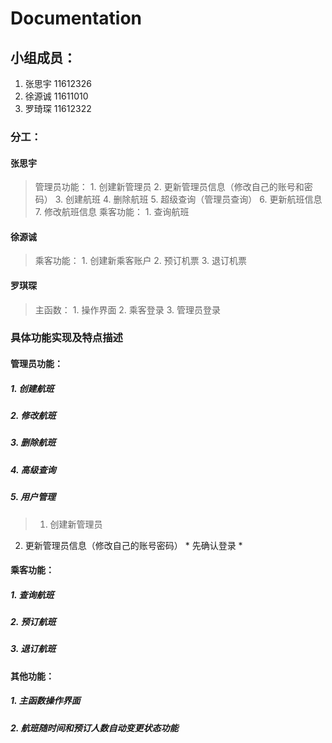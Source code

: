 # Documentation
## 小组成员：
1. 张思宇 11612326
2. 徐源诚 11611010
3. 罗琦琛 11612322

### 分工：
#### 张思宇
> 管理员功能：
        1. 创建新管理员
        2. 更新管理员信息（修改自己的账号和密码）
        3. 创建航班
        4. 删除航班
        5. 超级查询（管理员查询）
        6. 更新航班信息
        7. 修改航班信息
  乘客功能：
        1. 查询航班

#### 徐源诚
> 乘客功能：
      1. 创建新乘客账户
      2. 预订机票
      3. 退订机票

#### 罗琪琛
> 主函数：
      1. 操作界面
      2. 乘客登录
      3. 管理员登录

### 具体功能实现及特点描述
#### 管理员功能：
##### 1. 创建航班
##### 2. 修改航班
##### 3. 删除航班
##### 4. 高级查询
##### 5. 用户管理
> 1. 创建新管理员
  2. 更新管理员信息（修改自己的账号密码）
    * 先确认登录
    *

#### 乘客功能：
##### 1. 查询航班
##### 2. 预订航班
##### 3. 退订航班

#### 其他功能：
##### 1. 主函数操作界面
##### 2. 航班随时间和预订人数自动变更状态功能
